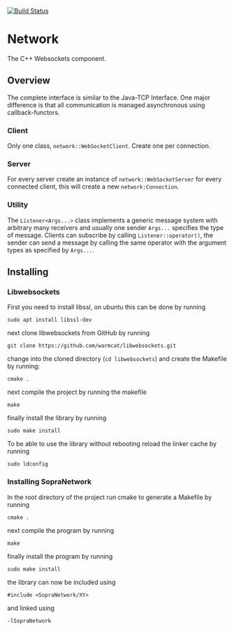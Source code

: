 [![Build Status](https://travis-ci.org/SoPra-Team-10/Network.svg?branch=master)](https://travis-ci.org/SoPra-Team-10/Network)
# Network
The C++ Websockets component.

## Overview
The complete interface is similar to the Java-TCP Interface.
One major difference is that all communication is managed asynchronous
using callback-functors.

### Client
Only one class, `network::WebSocketClient`. Create one per connection.

### Server
For every server create an instance of `network::WebSocketServer`
for every connected client, this will create 
a new `network:Connection`.

### Utility
The `Listener<Args...>` class implements a generic message system 
with arbitrary many receivers and usually one sender
`Args...` specifies the type of message. Clients can
subscribe by calling `Listener::operator()`, the sender can send
a message by calling the same operator with the argument types
as specified by `Args...`.

## Installing
### Libwebsockets
First you need to install libssl, on ubuntu this can be done by running

```
sudo apt install libssl-dev
```
next clone libwebsockets from GitHub by running

```
git clone https://github.com/warmcat/libwebsockets.git
```

change into the cloned directory (`cd libwebsockets`) and create the Makefile by running:

```
cmake .
```

next compile the project by running the makefile

```
make
```

finally install the library by running

```
sudo make install
```

To be able to use the library without rebooting reload the linker cache by running

```
sudo ldconfig
```

### Installing SopraNetwork
In the root directory of the  project run cmake to generate a Makefile by running
```
cmake .
```
next compile the program by running
```
make
```
finally install the program by running
```
sudo make install
```
the library can now be included using

```
#include <SopraNetwork/XY>
```

and linked using

```
-lSopraNetwork
```
